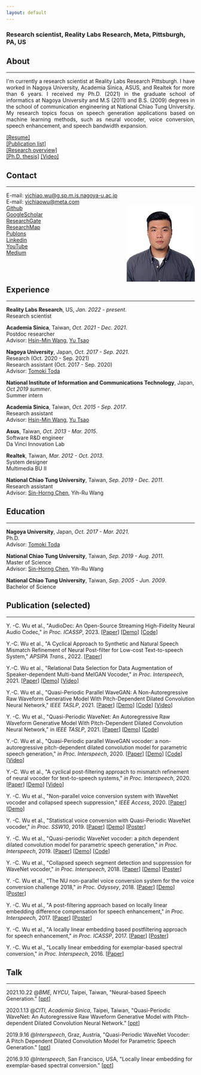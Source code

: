 ```yaml
---
layout: default
---
```

### **Research scientist, Reality Labs Research, Meta, Pittsburgh, PA, US**  

## About
---
<p align="justify"> I'm currently a research scientist at Reality Labs Research Pittsburgh. I have worked in Nagoya University, Academia Sinica, ASUS, and Realtek for more than 6 years. I received my Ph.D. (2021) in the graduate school of informatics at Nagoya University and M.S (2011) and B.S. (2009) degrees in the school of communication engineering at National Chiao Tung University. My research topics focus on speech generation applications based on machine learning methods, such as neural vocoder, voice conversion, speech enhancement, and speech bandwidth expansion. </p>
<a href="res/download/20210327_CV_YiChiaoWu.pdf" download="CV_YiChiaoWu.pdf">[Resume]</a><br />
<a href="res/download/20211014_Publications.pdf" download="Publication_YiChiaoWu.pdf">[Publication list]</a><br />
<a href="res/download/20210327_Research_Overview.pptx" download="Research_YiChiaoWu.pptx">[Research overview]</a><br />
<a href="http://hdl.handle.net/2237/0002000268">[Ph.D. thesis]</a> <a href="https://youtu.be/UDVn7sdTQm8">[Video]</a><br />  

## Contact
---
E-mail: yichiao.wu@g.sp.m.is.nagoya-u.ac.jp  
E-mail: yichiaowu@meta.com  
<img src="res/figure/YCWU.jpg" align = "right">
[Github](https://github.com/bigpon)    
[GoogleScholar](https://scholar.google.co.jp/citations?user=KKaOQVwAAAAJ&hl=zh-TW)  
[ResearchGate](https://www.researchgate.net/profile/Yi_Chiao_Wu)  
[ResearchMap](https://researchmap.jp/wuyichiao)  
[Publons](https://publons.com/researcher/3751946/yi-chiao-wu)   
[Linkedin](https://www.linkedin.com/in/wuyichiao/)  
[YouTube](https://www.youtube.com/channel/UCvGzd3EOROwctKsFaC8uhnQ?view_as=subscriber)  
[Medium](https://medium.com/@bigpon517)

<br /> 
<br />   

## Experience  
---
**Reality Labs Research**, US, *Jan. 2022 - present*.  
Research scientist

**Academia Sinica**, Taiwan, *Oct. 2021 - Dec. 2021*.  
Postdoc researcher  
Advisor: [Hsin-Min Wang](https://www.iis.sinica.edu.tw/pages/whm/index_en.html), [Yu Tsao](https://www.citi.sinica.edu.tw/pages/yu.tsao/index_en.html)

**Nagoya University**, Japan, *Oct. 2017 - Sep. 2021*.  
Research (Oct. 2020 - Sep. 2021)  
Research assistant (Oct. 2017 - Sep. 2020)  
Advisor: [Tomoki Toda](https://sites.google.com/site/tomokitoda/home_eng)

**National Institute of Information and Communications Technology**, Japan, *Oct 2019 summer*.  
Summer intern  

**Academia Sinica**, Taiwan, *Oct. 2015 - Sep. 2017*.  
Research assistant  
Advisor: [Hsin-Min Wang](https://www.iis.sinica.edu.tw/pages/whm/index_en.html), [Yu Tsao](https://www.citi.sinica.edu.tw/pages/yu.tsao/index_en.html)  

**Asus**, Taiwan, *Oct. 2013 - Mar. 2015*.  
Software R&D engineer  
Da Vinci Innovation Lab  

**Realtek**, Taiwan, *Mar. 2012 - Oct. 2013*.  
System designer  
Multimedia BU II  

**National Chiao Tung University**, Taiwan, *Sep. 2019 - Dec. 2011*.  
Research assistant  
Advisor: [Sin-Horng Chen](https://scholar.google.co.jp/citations?user=PpM_HrcAAAAJ&hl=zh-TW&oi=ao), Yih-Ru Wang  


## Education
---
**Nagoya University**, Japan, *Oct. 2017 - Mar. 2021*.  
Ph.D.   
Advisor: [Tomoki Toda](https://sites.google.com/site/tomokitoda/home_eng)  

**National Chiao Tung University**, Taiwan, *Sep. 2019 - Aug. 2011*.  
Master of Science     
Advisor: [Sin-Horng Chen](https://scholar.google.co.jp/citations?user=PpM_HrcAAAAJ&hl=zh-TW&oi=ao), Yih-Ru Wang  

**National Chiao Tung University**, Taiwan, *Sep. 2005 - Jun. 2009*.  
Bachelor of Science   


## Publication (selected)
---
Y. -C. Wu et al., "AudioDec: An Open-Source Streaming High-Fidelity Neural Audio Codec," *in Proc. ICASSP*, 2023. [[Paper](https://ieeexplore.ieee.org/document/10096509)] [[Demo](https://bigpon.github.io/AudioDec_demo/)] [[Code](https://github.com/facebookresearch/AudioDec)]

Y.-C. Wu et al., "A Cyclical Approach to Synthetic and Natural Speech Mismatch Refinement of Neural Post-filter for Low-cost Text-to-speech System," *APSIPA Trans.*, 2022. [[Paper](http://dx.doi.org/10.1561/116.00000020)]

Y.-C. Wu et al., "Relational Data Selection for Data Augmentation of Speaker-dependent Multi-band MelGAN Vocoder," *in Proc. Interspeech*, 2021. [[Paper](https://www.isca-speech.org/archive/interspeech_2021/wu21g_interspeech.html)] [[Demo](https://bigpon.github.io/RelationalDataSelection_demo/)] [[Video](https://youtu.be/oXDeeDAwtqA)]

Y.-C. Wu et al., "Quasi-Periodic Parallel WaveGAN: A Non-Autoregressive Raw Waveform Generative Model With Pitch-Dependent Dilated Convolution Neural Network," *IEEE TASLP*, 2021. [[Paper](https://ieeexplore.ieee.org/document/9324976)] [[Demo](https://bigpon.github.io/QuasiPeriodicParallelWaveGAN_demo/)] [[Code](https://github.com/bigpon/QPPWG)] [[Video](https://youtu.be/yY4WOtPIH-4)]

Y. -C. Wu et al., "Quasi-Periodic WaveNet: An Autoregressive Raw Waveform Generative Model With Pitch-Dependent Dilated Convolution Neural Network," in *IEEE TASLP*, 2021. [[Paper](https://ieeexplore.ieee.org/document/9361096)] [[Demo](https://bigpon.github.io/QuasiPeriodicWaveNet_demo)] [[Code](https://github.com/bigpon/QPNet)]

Y.-C. Wu et al., "Quasi-Periodic parallel WaveGAN vocoder: a non-autoregressive pitch-dependent dilated convolution model for parametric speech generation," *in Proc. Interspeech*, 2020. [[Paper](https://isca-speech.org/archive/Interspeech_2020/pdfs/1070.pdf)] [[Demo](https://bigpon.github.io/QuasiPeriodicParallelWaveGAN_demo/)] [[Code](https://github.com/bigpon/QPPWG)] [[Video](https://youtu.be/yY4WOtPIH-4)]  

Y.-C. Wu et al., "A cyclical post-filtering approach to mismatch refinement of neural vocoder for text-to-speech systems," *in Proc. Interspeech*, 2020. [[Paper](https://isca-speech.org/archive/Interspeech_2020/pdfs/1072.pdf)] [[Demo](https://bigpon.github.io/CycleNeuralPostFilter_demo/)] [[Video](https://youtu.be/O_FQvdNRtlo)]   

Y. -C. Wu et al., "Non-parallel voice conversion system with WaveNet vocoder and collapsed speech suppression," *IEEE Access*, 2020. [[Paper](https://ieeexplore.ieee.org/document/9050502)] [[Demo](https://bigpon.github.io/CycleNeuralPostFilter_demo/)]

Y. -C. Wu et al., "Statistical voice conversion with Quasi-Periodic WaveNet vocoder," *in Proc. SSW10*, 2019. [[Paper](https://arxiv.org/abs/1907.08940)] [[Demo](https://bigpon.github.io/QuasiPeriodicWaveNet_demo)] [<a href="res/download/20190921_QPNet_VC@SSW10.pdf" download="QPNet_VC@SSW10.pdf">Poster</a>]<br /> 

Y. -C. Wu et al., "Quasi-periodic WaveNet vocoder: a pitch dependent dilated convolution model for parametric speech generation," *in Proc. Interspeech*, 2019. [[Paper](https://arxiv.org/abs/1907.00797)] [[Demo](https://bigpon.github.io/QuasiPeriodicWaveNet_demo)] [[Code](https://github.com/bigpon/QPNet)]  

Y. -C. Wu et al., "Collapsed speech segment detection and suppression for WaveNet vocoder," *in Proc. Interspeech*, 2018. [[Paper](https://arxiv.org/ftp/arxiv/papers/1804/1804.11055.pdf)] [[Demo](https://bigpon.github.io/LpcConstrainedWaveNet_demo)] [<a href="res/download/20180627_NU_nVC@Odyssey.pdf" download="NU_nVC@Odyssey.pdf">Poster</a>]<br />     

Y. -C. Wu et al., "The NU non-parallel voice conversion system for the voice conversion challenge 2018," *in Proc. Odyssey*, 2018. [[Paper](https://pdfs.semanticscholar.org/27da/a6ea602fb26e6570c565bdd5ca9aa78207c7.pdf)] [[Demo](https://bigpon.github.io/LpcConstrainedWaveNet_demo)] [<a href="res/download/20180904_WN_LPC@Interspeech.pdf" download="WN_LPC@Interspeech.pdf">Poster</a>]<br /> 

Y. -C. Wu et al., "A post-filtering approach based on locally linear embedding difference compensation for speech enhancement," *in Proc. Interspeech*, 2017. [[Paper](https://www.citi.sinica.edu.tw/papers/yu.tsao/5808-F.pdf)] [<a href="res/download/20170822_LLE_SE_2@Interspeech.pdf" download="LLE_SE_2@Interspeech.pdf">Poster</a>]<br />  

Y. -C. Wu et al., "A locally linear embedding based postfiltering approach for speech enhancement," *in Proc. ICASSP*, 2017. [[Paper](https://www.citi.sinica.edu.tw/papers/yu.tsao/5655-F.pdf)] [<a href="res/download/20170307_LLE_SE_1@ICASSP.pdf" download="LLE_SE_1@ICASSP.pdf">Poster</a>]<br /> 

Y. -C. Wu et al., "Locally linear embedding for exemplar-based spectral conversion," *in Proc. Interspeech*, 2016. [[Paper](https://www.iis.sinica.edu.tw/papers/whm/19813-F.pdf)]   


## Talk
---
2021.10.22 @*BME, NYCU*, Taipei, Taiwan, "Neural-based Speech Generation." [<a href="res/download/20211022_SpeechGen@NYCU.pptx" download="20211022_SpeechGen@NYCU.pptx">ppt</a>]

2020.1.13 @*CITI, Academia Sinica*, Taipei, Taiwan, "Quasi-Periodic WaveNet: An Autoregressive Raw Waveform Generative Model with Pitch-dependent Dilated Convolution Neural Network." [<a href="res/download/20200113_QPNet@CITI.pptx" download="20200113_QPNet@CITI.pptx">ppt</a>]  

2019.9.16 @*Interspeech*, Graz, Austria, "Quasi-Periodic WaveNet Vocoder: A Pitch Dependent Dilated Convolution Model for Parametric Speech Generation." [<a href="res/download/20190916_QPNet@Interspeech.pptx" download="20190916_QPNet@Interspeech.pptx">ppt</a>]

2016.9.10 @*Interspeech*, San Francisco, USA, "Locally linear embedding for exemplar-based spectral conversion." [<a href="res/download/20160910_LLE_VC@Interspeech.pptx" download="LLE_VC@Interspeech.pptx">ppt</a>]<br />
<br />  
<br />  
